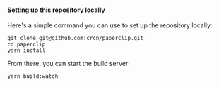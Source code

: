 #### Setting up this repository locally

Here's a simple command you can use to set up the repository locally:

```
git clone git@github.com:crcn/paperclip.git
cd paperclip
yarn install
```

From there, you can start the build server:

```
yarn build:watch
```



<!-- #### Package Overview

- [papercip](../packages/paperclip) - this is contains the paperclip language, and runtime.
- [paperclip-cli](../packages/paperclip-cli) - CLI tools
- [paperclip-loader](../packages/paperclip-loader) - Webpack loader
- [paperclip-react-compiler](../packages/paperclip-react-compiler) - React compiler target
- [paperclip-web-renderer](../packages/paperclip-web-renderer) - browser renderer for previews.
- [paperclip-vscode-extension](../packages/paperclip-vscode-extension) - VS Code extension. -->